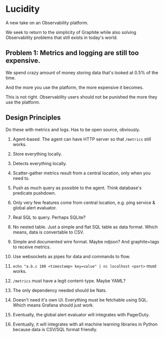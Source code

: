 # Lucidity

A new take on an Observability platform.

We seek to return to the simplicity of Graphite while also solving Observability problems that still exists in today's world.

## Problem 1: Metrics and logging are still too expensive.

We spend crazy amount of money storing data that's looked at 0.5% of the time.

And the more you use the platform, the more expensive it becomes.

This is not right. Observability users should not be punished the more they use the platform.

## Design Principles

Do these with metrics and logs. Has to be open source, obviously.

1. Agent-based. The agent can have HTTP server so that `/metrics` still works.

2. Store everything locally.

3. Detects everything locally.

4. Scatter-gather metrics result from a central location, only when you need to.

5. Push as much query as possible to the agent. Think database's predicate pushdown.

6. Only very few features come from central location, e.g. ping service & global alert evaluator.

7. Real SQL to query. Perhaps SQLite?

8. No nested table. Just a simple and flat SQL table as data format. Which means, data is convertable to CSV.

9. Simple and documented wire format. Maybe ndjson? And graphite+tags to receive metrics.

10. Use websockets as pipes for data and commands to flow.

11. `echo "a.b.c 100 <timestamp> key=value" | nc localhost <port>` must works.

12. `/metrics` must have a legit content-type. Maybe YAML?

13. The only dependency needed should be Nats.

14. Doesn't need it's own UI. Everything must be fetchable using SQL. Which means Grafana should just work.

15. Eventually, the global alert evaluator will integrates with PagerDuty.

16. Eventually, it will integrates with all machine learning libraries in Python because data is CSV/SQL format friendly.